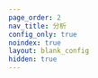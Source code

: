 ```yaml
---
page_order: 2
nav_title: 分析
config_only: true
noindex: true
layout: blank_config
hidden: true
---
```

